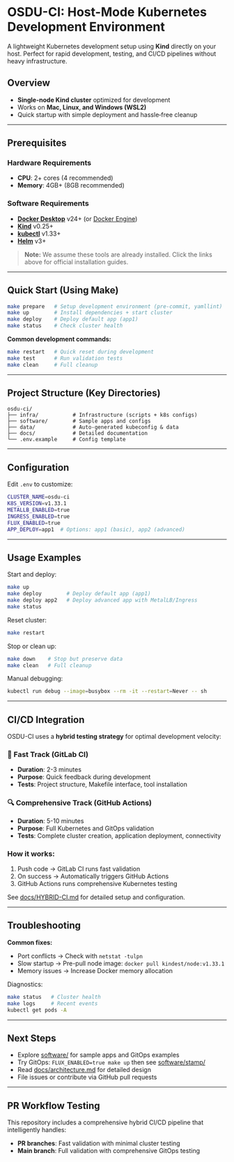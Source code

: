 # OSDU-CI: Host-Mode Kubernetes Development Environment

A lightweight Kubernetes development setup using **Kind** directly on your host. Perfect for rapid development, testing, and CI/CD pipelines without heavy infrastructure.

## Overview

* **Single-node Kind cluster** optimized for development
* Works on **Mac, Linux, and Windows (WSL2)**
* Quick startup with simple deployment and hassle‑free cleanup

---

## Prerequisites

### Hardware Requirements

* **CPU**: 2+ cores (4 recommended)
* **Memory**: 4GB+ (8GB recommended)

### Software Requirements

* **[Docker Desktop](https://docs.docker.com/get-docker/)** v24+ (or [Docker Engine](https://docs.docker.com/engine/install/))
* **[Kind](https://kind.sigs.k8s.io/docs/user/quick-start/#installation)** v0.25+
* **[kubectl](https://kubernetes.io/docs/tasks/tools/install-kubectl/)** v1.33+
* **[Helm](https://helm.sh/docs/intro/install/)** v3+

> **Note:** We assume these tools are already installed. Click the links above for official installation guides.

---

## Quick Start (Using Make)

```bash
make prepare   # Setup development environment (pre-commit, yamllint)
make up        # Install dependencies + start cluster
make deploy    # Deploy default app (app1)
make status    # Check cluster health
```

**Common development commands:**

```bash
make restart   # Quick reset during development
make test      # Run validation tests
make clean     # Full cleanup
```

---

## Project Structure (Key Directories)

```
osdu-ci/
├── infra/           # Infrastructure (scripts + k8s configs)
├── software/        # Sample apps and configs
├── data/            # Auto-generated kubeconfig & data
├── docs/            # Detailed documentation
└── .env.example     # Config template
```

---

## Configuration

Edit `.env` to customize:

```bash
CLUSTER_NAME=osdu-ci
K8S_VERSION=v1.33.1
METALLB_ENABLED=true
INGRESS_ENABLED=true
FLUX_ENABLED=true
APP_DEPLOY=app1  # Options: app1 (basic), app2 (advanced)
```

---

## Usage Examples

Start and deploy:

```bash
make up
make deploy        # Deploy default app (app1)
make deploy app2   # Deploy advanced app with MetalLB/Ingress
make status
```

Reset cluster:

```bash
make restart
```

Stop or clean up:

```bash
make down    # Stop but preserve data
make clean   # Full cleanup
```

Manual debugging:

```bash
kubectl run debug --image=busybox --rm -it --restart=Never -- sh
```

---

## CI/CD Integration

OSDU-CI uses a **hybrid testing strategy** for optimal development velocity:

### 🚀 Fast Track (GitLab CI)
- **Duration**: 2-3 minutes
- **Purpose**: Quick feedback during development
- **Tests**: Project structure, Makefile interface, tool installation

### 🔍 Comprehensive Track (GitHub Actions)
- **Duration**: 5-10 minutes
- **Purpose**: Full Kubernetes and GitOps validation
- **Tests**: Complete cluster creation, application deployment, connectivity

### How it works:
1. Push code → GitLab CI runs fast validation
2. On success → Automatically triggers GitHub Actions
3. GitHub Actions runs comprehensive Kubernetes testing

See [docs/HYBRID-CI.md](docs/HYBRID-CI.md) for detailed setup and configuration.

---

## Troubleshooting

**Common fixes:**

* Port conflicts → Check with `netstat -tulpn`
* Slow startup → Pre-pull node image: `docker pull kindest/node:v1.33.1`
* Memory issues → Increase Docker memory allocation

Diagnostics:

```bash
make status   # Cluster health
make logs     # Recent events
kubectl get pods -A
```

---

## Next Steps

* Explore [software/](software/) for sample apps and GitOps examples
* Try GitOps: `FLUX_ENABLED=true make up` then see [software/stamp/](software/stamp/)
* Read [docs/architecture.md](docs/architecture.md) for detailed design
* File issues or contribute via GitHub pull requests

---

## PR Workflow Testing

This repository includes a comprehensive hybrid CI/CD pipeline that intelligently handles:
- **PR branches**: Fast validation with minimal cluster testing
- **Main branch**: Full validation with comprehensive GitOps testing
